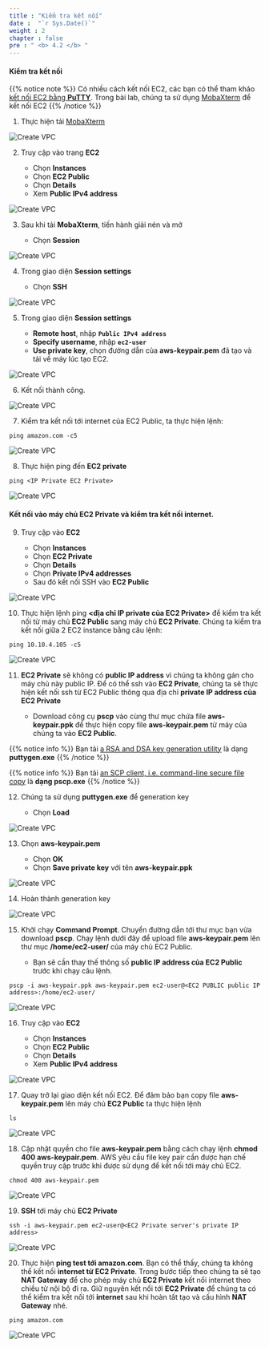 ```yaml
---
title : "Kiểm tra kết nối"
date :  "`r Sys.Date()`" 
weight : 2 
chapter : false
pre : " <b> 4.2 </b> "
---
```


#### Kiểm tra kết nối


{{% notice note %}}
Có nhiều cách kết nối EC2, các bạn có thể tham khảo [kết nối EC2 bằng **PuTTY**](https://000004.awsstudygroup.com/vi/4-launchlinuxinstance/4.2-connectlinuxinstance/). Trong bài lab, chúng ta sử dụng [MobaXterm](https://mobaxterm.mobatek.net/) để kết nối EC2
{{% /notice %}}

1. Thực hiện tải [MobaXterm](https://mobaxterm.mobatek.net/download.html) 

![Create VPC](/hugo-ses/images/4-CreateEc2Server/4.2-ec2connect/00019-ec2connect.png?featherlight=false&width=90pc)

2. Truy cập vào trang **EC2**

   - Chọn **Instances**
   - Chọn **EC2 Public**
   - Chọn **Details**
   - Xem **Public IPv4 address**


![Create VPC](/hugo-ses/images/7/0001.png?featherlight=false&width=90pc)

3. Sau khi tải **MobaXterm**, tiến hành giải nén và mở 

   - Chọn **Session**

![Create VPC](/hugo-ses/images/7/0002.png?featherlight=false&width=90pc)

4. Trong giao diện **Session settings**

   - Chọn **SSH**

![Create VPC](/hugo-ses/images/7/0002.png?featherlight=false&width=90pc)

5. Trong giao diện **Session settings**

   - **Remote host**, nhập **```Public IPv4 address```**
   - **Specify username**, nhập **```ec2-user```**
   - **Use private key**, chọn đường dẫn của **aws-keypair.pem** đã tạo và tải về máy lúc tạo EC2.

![Create VPC](/hugo-ses/images/7/0002.png?featherlight=false&width=90pc)

6. Kết nối thành công.

![Create VPC](/hugo-ses/images/7/0003.png?featherlight=false&width=90pc)

7. Kiểm tra kết nối tới internet của EC2 Public, ta thực hiện lệnh:

```
ping amazon.com -c5
```

![Create VPC](/hugo-ses/images/7/0004.png?featherlight=false&width=90pc)

8. Thực hiện ping đến **EC2 private**

```
ping <IP Private EC2 Private>
```

![Create VPC](/hugo-ses/images/7/0005.png?featherlight=false&width=90pc)




#### Kết nối vào máy chủ EC2 Private và kiểm tra kết nối internet.

9. Truy cập vào **EC2**

   - Chọn **Instances**
   - Chọn **EC2 Private**
   - Chọn **Details**
   - Chọn **Private IPv4 addresses**
   - Sau đó kết nối SSH vào **EC2 Public**

![Create VPC](/hugo-ses/images/7/0003.png?featherlight=false&width=90pc)

10. Thực hiện lệnh ping **<địa chỉ IP private của EC2 Private>** để kiểm tra kết nối từ máy chủ **EC2 Public** sang máy chủ **EC2 Private**. Chúng ta kiểm tra kết nối giữa 2 EC2 instance bằng câu lệnh:

```
ping 10.10.4.105 -c5
```
![Create VPC](/hugo-ses/images/7/0005.png?featherlight=false&width=90pc)

11.  **EC2 Private** sẽ không có **public IP address** vì chúng ta không gán cho máy chủ này public IP. Để có thể ssh vào **EC2 Private**, chúng ta sẽ thực hiện kết nối ssh từ EC2 Public thông qua địa chỉ **private IP address của EC2 Private**

     - Download công cụ **pscp** vào cùng thư mục chứa file **aws-keypair.ppk** để thực hiện copy file **aws-keypair.pem** từ máy của chúng ta vào **EC2 Public**.


{{% notice info %}}
Bạn tải [a RSA and DSA key generation utility](https://the.earth.li/~sgtatham/putty/latest/w64/puttygen.exe) là dạng **puttygen.exe**
{{% /notice %}}

{{% notice info %}}
Bạn tải [an SCP client, i.e. command-line secure file copy](https://the.earth.li/~sgtatham/putty/latest/w64/pscp.exe) là **dạng pscp.exe**
{{% /notice %}}

12.  Chúng ta sử dụng **puttygen.exe** để generation key

     - Chọn **Load**

![Create VPC](/hugo-ses/images/4-CreateEc2Server/4.2-ec2connect/0009-ec2connect.png?featherlight=false&width=90pc)

13.  Chọn **aws-keypair.pem**

     - Chọn **OK**
     - Chọn **Save private key** với tên **aws-keypair.ppk**

![Create VPC](/hugo-ses/images/4-CreateEc2Server/4.2-ec2connect/00010-ec2connect.png?featherlight=false&width=90pc)

14.  Hoàn thành generation key

![Create VPC](/hugo-ses/images/4-CreateEc2Server/4.2-ec2connect/00011-ec2connect.png?featherlight=false&width=90pc)

15. Khởi chạy **Command Prompt**. Chuyển đường dẫn tới thư mục bạn vừa download **pscp**. Chạy lệnh dưới đây để upload file **aws-keypair.pem** lên thư mục **/home/ec2-user/** của máy chủ EC2 Public.

    - Bạn sẽ cần thay thế thông số **public IP address của EC2 Public** trước khi chạy câu lệnh.

```
pscp -i aws-keypair.ppk aws-keypair.pem ec2-user@<EC2 PUBLIC public IP address>:/home/ec2-user/
```

![Create VPC](/hugo-ses/images/4-CreateEc2Server/4.2-ec2connect/00012-ec2connect.png?featherlight=false&width=90pc)

16.  Truy cập vào **EC2**

     - Chọn **Instances**
     - Chọn **EC2 Public**
     - Chọn **Details**
     - Xem **Public IPv4 address**

![Create VPC](/hugo-ses/images/7/0006.png?featherlight=false&width=90pc)

17.   Quay trở lại giao diện kết nối EC2. Để đảm bảo bạn copy file **aws-keypair.pem** lên máy chủ **EC2 Public** ta thực hiện lệnh

```
ls
```

![Create VPC](/hugo-ses/images/7/0007.png?featherlight=false&width=90pc)

18.  Cập nhật quyền cho file **aws-keypair.pem** bằng cách chạy lệnh **chmod 400 aws-keypair.pem**. AWS yêu cầu file key pair cần được hạn chế quyền truy cập trước khi được sử dụng để kết nối tới máy chủ EC2.

```
chmod 400 aws-keypair.pem
```
![Create VPC](/hugo-ses/images/7/0008.png?featherlight=false&width=90pc)

19.  **SSH** tới máy chủ **EC2 Private**

```
ssh -i aws-keypair.pem ec2-user@<EC2 Private server's private IP address>
```

![Create VPC](/hugo-ses/images/7/0009.png?featherlight=false&width=90pc)

20.  Thực hiện **ping test tới amazon.com**. Bạn có thể thấy, chúng ta không thể kết nối **internet từ EC2 Private**. Trong bước tiếp theo chúng ta sẽ tạo **NAT Gateway** để cho phép máy chủ **EC2 Private** kết nối internet theo chiều từ nội bộ đi ra. Giữ nguyên kết nối tới **EC2 Private** để chúng ta có thể kiểm tra kết nối tới **internet** sau khi hoàn tất tạo và cấu hình **NAT Gateway** nhé.

```
ping amazon.com
```

![Create VPC](/hugo-ses/images/7/00010.png?featherlight=false&width=90pc)



